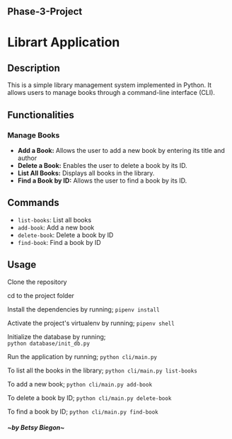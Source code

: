 ## Phase-3-Project
   # Librart Application

## Description

This is a simple library management system implemented in Python. It allows users to manage books through a command-line interface (CLI). 

## Functionalities

### Manage Books
- **Add a Book:** Allows the user to add a new book by entering its title and author
- **Delete a Book:** Enables the user to delete a book by its ID.
- **List All Books:** Displays all books in the library.
- **Find a Book by ID:** Allows the user to find a book by its ID.

## Commands

- `list-books`: List all books
- `add-book`: Add a new book
- `delete-book`: Delete a book by ID
- `find-book`: Find a book by ID

## Usage
Clone the repository

cd to the project folder

Install the dependencies by running;
`pipenv install`

Activate the project's virtualenv by running;
`pipenv shell`

Initialize the database by running;  
`python database/init_db.py`

Run the application by running;
`python cli/main.py`

To list all the books in the library;
`python cli/main.py list-books`

To add a new book;
`python cli/main.py add-book`

To delete a book by ID;
`python cli/main.py delete-book`

To find a book by ID;
`python cli/main.py find-book`


   ##### ~by Betsy Biegon~

